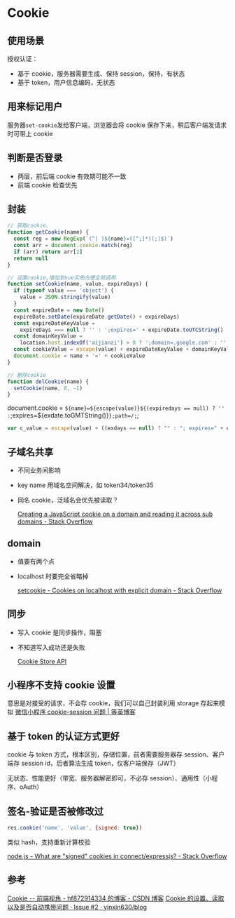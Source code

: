 # Cookie

## 使用场景

授权认证：
  - 基于 cookie，服务器需要生成、保持 session，保持，有状态
  - 基于 token，用户信息编码，无状态

## 用来标记用户

服务器`set-cookie`发给客户端，浏览器会将 cookie 保存下来，稍后客户端发请求时可带上 cookie

## 判断是否登录

- 两层，前后端 cookie 有效期可能不一致
- 前端 cookie 检查优先

## 封装

```js
// 获取cookie、
function getCookie(name) {
  const reg = new RegExp(`(^| )${name}=([^;]*)(;|$)`)
  const arr = document.cookie.match(reg)
  if (arr) return arr[2]
  return null
}

// 设置cookie,增加到vue实例方便全局调用
function setCookie(name, value, expireDays) {
  if (typeof value === 'object') {
    value = JSON.stringify(value)
  }
  const expireDate = new Date()
  expireDate.setDate(expireDate.getDate() + expireDays)
  const expireDateKeyValue =
    expireDays === null ? '' : ';expires=' + expireDate.toUTCString()
  const domainKeyValue =
    location.host.indexOf('aijianzi') > 0 ? ';domain=.google.com' : ''
  const cookieValue = escape(value) + expireDateKeyValue + domainKeyValue
  document.cookie = name + '=' + cookieValue
}

// 删除cookie
function delCookie(name) {
  setCookie(name, 0, -1)
}
```

document.cookie = `${name}=${escape(value)}${(expiredays == null) ? '' :`;expires=\${exdate.toGMTString()}`};path=/;`;

```js
var c_value = escape(value) + ((exdays == null) ? "" : "; expires=" + exdate.toUTCString());
```

## 子域名共享

- 不同业务间影响
- key name 用域名空间解决，如 token34/token35
- 同名 cookie，泛域名会优先被读取？

  [Creating a JavaScript cookie on a domain and reading it across sub domains - Stack Overflow](https://stackoverflow.com/questions/5671451/creating-a-javascript-cookie-on-a-domain-and-reading-it-across-sub-domains)

## domain

- 值要有两个点
- localhost 时要完全省略掉

  [setcookie - Cookies on localhost with explicit domain - Stack Overflow](https://stackoverflow.com/questions/1134290/cookies-on-localhost-with-explicit-domain)

## 同步

- 写入 cookie 是同步操作，阻塞
- 不知道写入成功还是失败

  [Cookie Store API](https://wicg.github.io/cookie-store/#intro-proposed-change)

## 小程序不支持 cookie 设置

意思是对接受的请求，不会存 cookie，我们可以自己封装利用 storage 存起来模拟
[微信小程序 cookie-session 问题 | 等英博客](https://www.waitig.com/%25E5%25BE%25AE%25E4%25BF%25A1%25E5%25B0%258F%25E7%25A8%258B%25E5%25BA%258Fcookie-session%25E9%2597%25AE%25E9%25A2%2598.html)

## 基于 token 的认证方式更好

cookie 与 token 方式，根本区别，存储位置，前者需要服务器存 session、客户端存 session id，后者算法生成 token，仅客户端保存（JWT）

无状态、性能更好（带宽、服务器解密即可，不必存 session）、通用性（小程序、oAuth）

## 签名-验证是否被修改过

```js
res.cookie('name', 'value', {signed: true})
```

类似 hash，支持重新计算校验

[node.js - What are "signed" cookies in connect/expressjs? - Stack Overflow](https://stackoverflow.com/questions/11897965/what-are-signed-cookies-in-connect-expressjs)

## 参考

[Cookie -- 前端视角 - hf872914334 的博客 - CSDN 博客](https://blog.csdn.net/hf872914334/article/details/78979007)
[Cookie 的设置、读取以及是否自动携带问题 · Issue #2 · yinxin630/blog](https://github.com/yinxin630/blog/issues/2)

